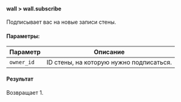 #### wall > wall.subscribe

Подписывает вас на новые записи стены.

#### Параметры:

|Параметр|Описание|
|--|--|
|`owner_id`|ID стены, на которую нужно подписаться.|

#### Результат

Возвращает 1.
